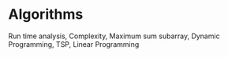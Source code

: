 # Algorithms
Run time analysis, Complexity, Maximum sum subarray, Dynamic Programming, TSP, Linear Programming
